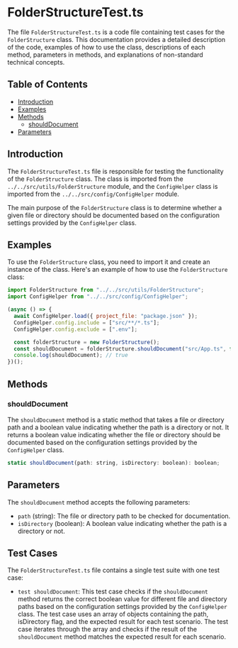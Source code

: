# FolderStructureTest.ts

The file `FolderStructureTest.ts` is a code file containing test cases for the `FolderStructure` class. This documentation provides a detailed description of the code, examples of how to use the class, descriptions of each method, parameters in methods, and explanations of non-standard technical concepts.

## Table of Contents

- [Introduction](#introduction)
- [Examples](#examples)
- [Methods](#methods)
  - [shouldDocument](#shoulddocument)
- [Parameters](#parameters)

## Introduction

The `FolderStructureTest.ts` file is responsible for testing the functionality of the `FolderStructure` class. The class is imported from the `../../src/utils/FolderStructure` module, and the `ConfigHelper` class is imported from the `../../src/config/ConfigHelper` module.

The main purpose of the `FolderStructure` class is to determine whether a given file or directory should be documented based on the configuration settings provided by the `ConfigHelper` class.

## Examples

To use the `FolderStructure` class, you need to import it and create an instance of the class. Here's an example of how to use the `FolderStructure` class:

```javascript
import FolderStructure from "../../src/utils/FolderStructure";
import ConfigHelper from "../../src/config/ConfigHelper";

(async () => {
  await ConfigHelper.load({ project_file: "package.json" });
  ConfigHelper.config.include = ["src/**/*.ts"];
  ConfigHelper.config.exclude = [".env"];

  const folderStructure = new FolderStructure();
  const shouldDocument = folderStructure.shouldDocument("src/App.ts", false);
  console.log(shouldDocument); // true
})();
```

## Methods

### shouldDocument

The `shouldDocument` method is a static method that takes a file or directory path and a boolean value indicating whether the path is a directory or not. It returns a boolean value indicating whether the file or directory should be documented based on the configuration settings provided by the `ConfigHelper` class.

```javascript
static shouldDocument(path: string, isDirectory: boolean): boolean;
```

## Parameters

The `shouldDocument` method accepts the following parameters:

- `path` (string): The file or directory path to be checked for documentation.
- `isDirectory` (boolean): A boolean value indicating whether the path is a directory or not.

## Test Cases

The `FolderStructureTest.ts` file contains a single test suite with one test case:

- `test shouldDocument`: This test case checks if the `shouldDocument` method returns the correct boolean value for different file and directory paths based on the configuration settings provided by the `ConfigHelper` class. The test case uses an array of objects containing the path, isDirectory flag, and the expected result for each test scenario. The test case iterates through the array and checks if the result of the `shouldDocument` method matches the expected result for each scenario.